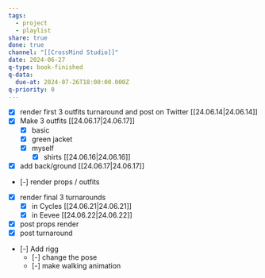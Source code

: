 ```yaml
---
tags:
  - project
  - playlist
share: true
done: true
channel: "[[CrossMind Studio]]"
date: 2024-06-27
q-type: book-finished
q-data:
  due-at: 2024-07-26T18:00:00.000Z
q-priority: 0
---
```


- [x] render first 3 outfits turnaround and post on Twitter [[24.06.14|24.06.14]]
- [x] Make 3 outfits [[24.06.17|24.06.17]]
	- [x] basic 
	- [x] green jacket
	- [x] myself
		- [x] shirts [[24.06.16|24.06.16]]
- [x] add back/ground [[24.06.17|24.06.17]]
- [-] render props / outfits
- [x] render final 3 turnarounds
	- [x] in Cycles [[24.06.21|24.06.21]]
	- [x] in Eevee [[24.06.22|24.06.22]]
- [x] post props render
- [x] post turnaround
- [-] Add rigg
	- [-] change the pose
	- [-] make walking animation
